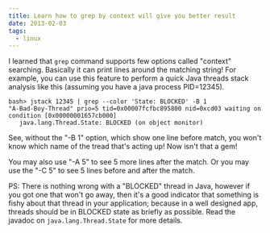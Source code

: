 ```yaml
---
title: Learn how to grep by context will give you better result
date: 2013-02-03
tags:
  - linux
---
```


I learned that `grep` command supports few options called "context" searching. Basically it can print lines around the matching string! For example, you can use this feature to perform a quick Java threads stack analysis like this (assuming you have a java process PID=12345).

    
    bash> jstack 12345 | grep --color 'State: BLOCKED' -B 1
    "A-Bad-Boy-Thread" prio=5 tid=0x00007fcfbc895800 nid=0xcd03 waiting on condition [0x00000001657cb000]
       java.lang.Thread.State: BLOCKED (on object monitor)
    

See, without the "-B 1" option, which show one line before match, you won't know which name of the tread that's acting up! Now isn't that a gem!

You may also use "-A 5" to see 5 more lines after the match. Or you may use the "-C 5" to see 5 lines before and after the match.

PS: There is nothing wrong with a "BLOCKED" thread in Java, however if you got one that won't go away, then it's a good indicator that something is fishy about that thread in your application; because in a well designed app, threads should be in BLOCKED state as briefly as possible. Read the javadoc on `java.lang.Thread.State` for more details.
